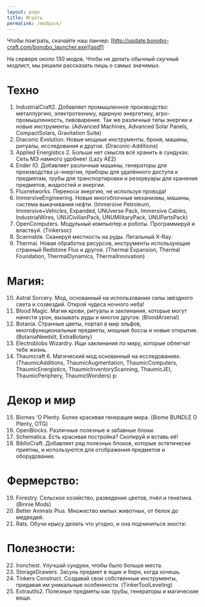 ```yaml
---
layout: page
title: Играть
permalink: /modpack/
---
```


Чтобы поиграть, скачайте наш ланчер: [http://update.bonobo-craft.com/bonobo_launcher.exe][asdf]

На сервере около 130 модов. Чтобы не делать обычный скучный модлист, мы решили рассказать лишь о самых значимых.

# Техно

1. IndustrialCraft2. Добавляет промышленное производство: металлургию, электротехнику, ядерную энергетику, агро-промышленность, пивоварение. Так же различные типы энергии и новые инструменты. (Advanced Machines, Advanced Solar Panels, CompactSolars, Gravitation Suite)
2. Draconic Evolution. Новые мощные инструменты, броня, машины, ритуалы, исследования и другое. (Draconic-Additions)
3. Applied Energistics 2. Больше нет смысла всё хранить в сундуках. Сеть МЭ намного удобнее! (Lazy AE2)
4. Ender IO. Добавляет различные машины, генераторы для производства μi-энергии, приборы для удалённого доступа к предметам, трубы для транспортировки и резервуары для хранения предметов, жидкостей и энергии.
5. Fluxnetworks. Переноси энергию, не используя провода!
6. ImmersiveEngineering. Новые многоблочные механизмы, машины, система выкачивания нефти. (Immersive Petroleum, Immersive+Vehicles, Expanded, UNUverse Pack, Immersive Cables, IndustrialWires, UNUCivilianPack, UNUMilitaryPack, UNUPartsPack)
7. OpenComputers. Модульный компьютер и роботы. Программируй и властвуй. (Tinkersoc)
8. Scannable. Сканируй местность на руды. Легальный X-Ray.
9. Thermal. Новая обработка ресурсов, инструменты использующие странный Redstone Flux и другое. (Thermal Expansion, Thermal Foundation, ThermalDynamics, ThermalInnovation)

# Магия:

10. Astral Sorcery. Мод, основанный на использовании силы звёздного света и созвездий. Открой чудеса ночного неба!
11. Blood Magic. Магия крови, ритуалы и заклинания, которые могут нанести урон, вызывать руды и многое другое. (BloodArsenal)
12. Botania. Странные цветы, портал в мир эльфов, многофункциональные предметы, мощные боссы и новые открытия. (BotaniaNeedsIt, ExtraBotany) 
13. Electroblobs Wizardry. Ищи заклинания по миру, которые облегчат тебе жизнь.
14. Thaumcraft 6. Магический мод основанный на исследованиях. (ThaumicAdditions, ThaumicAugmentation, ThaumicComputers, ThaumicEnergistics, ThaumicInventoryScanning, ThaumicJEI, ThaumicPeriphery, ThaumicWonders)
р:

# Декор и мир

15. Biomes 'O Plenty. Более красивая генерация мира. (Biome BUNDLE O Plenty, OTG)
16. OpenBlocks. Различные полезные и забавные блоки.
17. Schematica. Есть красивая постройка? Скопируй и вставь её!
18. BiblioCraft. Добавляет ряд полезных блоков, которые эстетически приятны, и используются для отображения предметов и оборудования.

# Фермерство:
19. Forestry. Сельское хозяйство, разведение цветов, пчёл и генетика. (Binnie Mods)
20. Better Animals Plus. Множество милых животных, от белок до медведей.
21. Rats. Обучи крысу делать что угодно, и она подчиниться
зности:

# Полезности:

22. Ironchest. Улучшай сундуки, чтобы было больше места.
23. StorageDrawers. Засунь предмет в ящик и бери, когда хочешь.
24. Tinkers Construct. Создавай свои собственные инструменты, придавая им уникальные особенности. (TinkerToolLeveling)
25. Extrautils2. Полезные предметы как трубы, генераторы и магические вещи.

